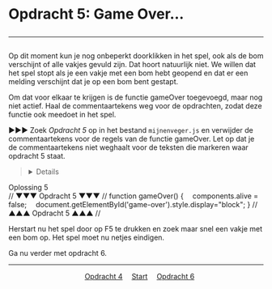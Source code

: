 # Opdracht 5: Game Over...<hr>

Op dit moment kun je nog onbeperkt doorklikken in het spel, ook als de bom verschijnt of alle vakjes gevuld zijn. Dat hoort natuurlijk niet. We willen dat het spel stopt als je een vakje met een bom hebt geopend en dat er een melding verschijnt dat je op een bom bent gestapt.

Om dat voor elkaar te krijgen is de functie gameOver toegevoegd, maar nog niet actief. Haal de commentaartekens weg voor de opdrachten, zodat deze functie ook meedoet in het spel.

▶▶▶ Zoek *Opdracht 5* op in het bestand `mijnenveger.js` en verwijder de commentaartekens voor de regels van de functie gameOver. Let op dat je de commentaartekens niet weghaalt voor de teksten die markeren waar opdracht 5 staat.

><details>
<summary>Oplossing 5</summary>
// ▼▼▼ Opdracht 5 ▼▼▼ //    
function gameOver() {  
&emsp;components.alive = false;  
&emsp;document.getElementById('game-over').style.display="block";  
}  
// ▲▲▲ Opdracht 5 ▲▲▲ //  
</details>

Herstart nu het spel door op F5 te drukken en zoek maar snel een vakje met een bom op. Het spel moet nu netjes eindigen. 

Ga nu verder met opdracht 6.

<hr>
<center>
&emsp;<a href="./mijnenveger-opdracht4.md">Opdracht 4</a>
&emsp;<a href="./Instructies.md">Start</a> 
&emsp;<a href="./mijnenveger-opdracht6.md">Opdracht 6</a>
</center>


